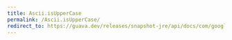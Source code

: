 ```yaml
---
title: Ascii.isUpperCase
permalink: /Ascii.isUpperCase/
redirect_to: https://guava.dev/releases/snapshot-jre/api/docs/com/google/common/base/Ascii.html#isUpperCase-char-
---
```

